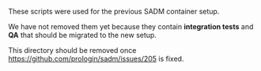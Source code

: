 These scripts were used for the previous SADM container setup.

We have not removed them yet because they contain **integration tests** and
**QA** that should be migrated to the new setup.

This directory should be removed once
https://github.com/prologin/sadm/issues/205 is fixed.

